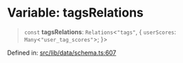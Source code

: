 # Variable: tagsRelations

> `const` **tagsRelations**: `Relations`\<`"tags"`, \{ `userScores`: `Many`\<`"user_tag_scores"`\>; \}\>

Defined in: [src/lib/data/schema.ts:607](https://github.com/elizaOS/elizaos.github.io/blob/4810f50019028b92f4f2a0ac31323fd787c7f288/src/lib/data/schema.ts#L607)
